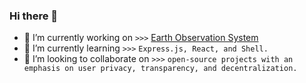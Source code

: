 ### Hi there 👋


- 🔭 I’m currently working on `>>>` [Earth Observation System](https://github.com/cireneirbo/Earth-Observation-System)
- 🌱 I’m currently learning `>>>` `Express.js, React, and Shell.`
- 👯 I’m looking to collaborate on `>>>` `open-source projects with an emphasis on user privacy, transparency, and decentralization.`
<!--
- 🤔 I’m looking for help with ...
- 💬 Ask me about ...
- 📫 How to reach me: ...
- 😄 Pronouns: ...
- ⚡ Fun fact: ...
-->
